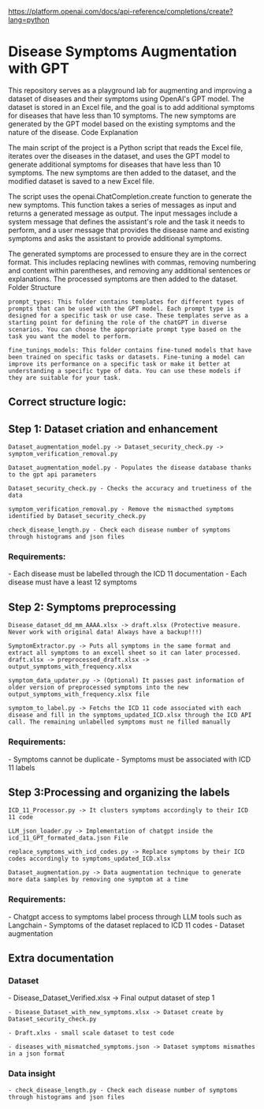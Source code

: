 https://platform.openai.com/docs/api-reference/completions/create?lang=python

<h1> Disease Symptoms Augmentation with GPT </h1>

This repository serves as a playground lab for augmenting and improving a dataset of diseases and their symptoms using OpenAI's GPT model. The dataset is stored in an Excel file, and the goal is to add additional symptoms for diseases that have less than 10 symptoms. The new symptoms are generated by the GPT model based on the existing symptoms and the nature of the disease.
Code Explanation

The main script of the project is a Python script that reads the Excel file, iterates over the diseases in the dataset, and uses the GPT model to generate additional symptoms for diseases that have less than 10 symptoms. The new symptoms are then added to the dataset, and the modified dataset is saved to a new Excel file.

The script uses the openai.ChatCompletion.create function to generate the new symptoms. This function takes a series of messages as input and returns a generated message as output. The input messages include a system message that defines the assistant's role and the task it needs to perform, and a user message that provides the disease name and existing symptoms and asks the assistant to provide additional symptoms.

The generated symptoms are processed to ensure they are in the correct format. This includes replacing newlines with commas, removing numbering and content within parentheses, and removing any additional sentences or explanations. The processed symptoms are then added to the dataset.
Folder Structure

    prompt_types: This folder contains templates for different types of prompts that can be used with the GPT model. Each prompt type is designed for a specific task or use case. These templates serve as a starting point for defining the role of the chatGPT in diverse scenarios. You can choose the appropriate prompt type based on the task you want the model to perform.

    fine_tunings_models: This folder contains fine-tuned models that have been trained on specific tasks or datasets. Fine-tuning a model can improve its performance on a specific task or make it better at understanding a specific type of data. You can use these models if they are suitable for your task.

<h2> Correct structure logic: </h2>
<h2>Step 1: Dataset criation and enhancement</h2>

    Dataset_augmentation_model.py -> Dataset_security_check.py -> symptom_verification_removal.py

    Dataset_augmentation_model.py - Populates the disease database thanks to the gpt api parameters

    Dataset_security_check.py - Checks the accuracy and truetiness of the data

    symptom_verification_removal.py - Remove the mismacthed symptoms identified by Dataset_security_check.py

    check_disease_length.py - Check each disease number of symptoms through histograms and json files

<h3> Requirements: </h3>
    - Each disease must be labelled through the ICD 11 documentation
    - Each disease must have a least 12 symptoms



<h2>Step 2: Symptoms preprocessing </h2>

    Disease_dataset_dd_mm_AAAA.xlsx -> draft.xlsx (Protective measure. Never work with original data! Always have a backup!!!)

    SymptomExtractor.py -> Puts all symptoms in the same format and extract all symptoms to an excell sheet so it can later processed. draft.xlsx -> preprocessed_draft.xlsx -> output_symptoms_with_frequency.xlsx

    symptom_data_updater.py -> (Optional) It passes past information of older version of preprocessed symptoms into the new output_symptoms_with_frequency.xlsx file

    symptom_to_label.py -> Fetchs the ICD 11 code associated with each disease and fill in the symptoms_updated_ICD.xlsx through the ICD API call. The remaining unlabelled symptoms must ne filled manually

<h3> Requirements: </h3>
    - Symptoms cannot be duplicate
    - Symptoms must be associated with ICD 11 labels



<h2>Step 3:Processing and organizing the labels </h2>

    ICD_11_Processor.py -> It clusters symptoms accordingly to their ICD 11 code

    LLM_json_loader.py -> Implementation of chatgpt inside the icd_11_GPT_formated_data.json File

    replace_symptoms_with_icd_codes.py -> Replace symptoms by their ICD codes accordingly to symptoms_updated_ICD.xlsx

    Dataset_augmentation.py -> Data augmentation technique to generate more data samples by removing one symptom at a time

<h3> Requirements: </h3>
    - Chatgpt access to symptoms label process through LLM tools such as Langchain
    - Symptoms of the dataset replaced to ICD 11 codes
    - Dataset augmentation




<h2>Extra documentation</h2>
<h3>Dataset</h3>
    - Disease_Dataset_Verified.xlsx -> Final output dataset of step 1

    - Disease_Dataset_with_new_symptoms.xlsx -> Dataset create by Dataset_security_check.py 

    - Draft.xlxs - small scale dataset to test code

    - diseases_with_mismatched_symptoms.json -> Dataset symptoms mismathes in a json format


<h3>Data insight</h3>

    - check_disease_length.py - Check each disease number of symptoms through histograms and json files

